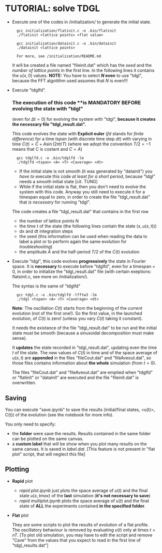 # TUTORIAL: solve TDGL
- Execute one of the codes in /initialization/ to generate the initial state.
        
        gcc initialization/flatinit.c -o .bin/flatinit
        ./flatinit <lattice points> <flat value>

        gcc initialization/datainit.c -o .bin/datainit
        ./datainit <lattice points>

        For more, see /initialization/README.md
    It will be created a file named "fileinit.dat" which has the _seed_ and the _number of lattice points_ in the first line.
    In the following lines it contains the $u(x,0)$ values.
    **NOTE:** You have to select **$N$ even** to use "tdgl", because the FFT algotithm used assumes that $N$ is even!!!

- Execute "tdglfd". 

    ### The execution of this code **is MANDATORY BEFORE evolving the state with "tdgl"
    (even for $\Delta t = 0$) for evolving the system with "tdgl", **because it creates the necessary file "tdgl_result.dat".**
    
    This code evolves the state with **Explicit euler** (_fd_ stands for _finite difference_) for a time $tspan$ (with discrete time step $dt$) with varying in time $C(t) = \bar{C} + A\sin(2\pi t/T)$ (where we adopt the convention $T/2 = -1$ means that C is costant and $C=A$)
        
        gcc tdglfd.c -o .bin/tdglfd -lm
        ./tdglfd <tspan> <A> <T> <Caverage> <dt>
        

    - If the initial state is not smooth (it was generated by "datainit") you _have to_ execute this code _at least for a short period_, because "tdgl" needs a smooth initial state [cit. TUNG]
    - While if the initial state is flat, then you don't need to evolve the system with this code. Anyway you still need to execute it for a timespan equal to zero, in order to create the file "tdgl_result.dat" that _is necessary_ for running "tdgl".

    The code creates a file "tdgl_result.dat" that contains in the first row
    - the number of lattice points N
    - the time $t$ of the state (the following lines contain the state $(x, u(x,t))$)
    - dx and dt integration steps
    - the seed (this information can be used when reading the data to label a plot or to perform again the same evolution for _troubleshooting_)
    - the amplitude $A$ and the half-period $T/2$ of the $C(t)$ evolution
    
- Execute "tdgl", this code evolves **progressively** the state in Fourier space. 
It is **necessary** to execute before "tdglfd", even for a timespan = 0, in order to initialize the "tdgl_result.dat" file (with certain exeptions: flatsinit.c, see more on /initialization/).

    The syntax is the same of "tdglfd"

        gcc tdgl.c -o .bin/tdglfd -lfftw3 -lm
        ./tdgl <tspan> <A> <T> <Caverage> <dt>

    **Note**: The oscillation $C(t)$ starts from the beginning of the _current_ evolution (not of the first one!). So the first value, in the launched evolution, of $C(t)$ is zero! (unless you vary $C(t)$ taking it constant).

    It needs the existance of the file "tdgl_result.dat" to be run and the initial state must be smooth (because a sinusoidal decomposition must make sense).

    It **updates** the state recorded in "tdgl_result.dat", updating even the time $t$ of the state.
    The new values of $C(t)$ in time and of the space average of $u(x,t)$ are **appended** in the files "fileCout.dat" and "fileAveout.dat", so those files contains information about **the whole** simulation (from $t=0$).

    The files "fileCout.dat" and "fileAveout.dat" are emptied when "tdglfd" or "flatinit" or "datainit" are executed and the file "fileinit.dat" is overwritten.

## Saving
You can execute "save.ipynb" to save the results (initial/final states, <u(t)>, C(t)) of the evolution (see the notebook for more info).

You only need to specify:
- the **folder** were save the results. Results contained in the same folder can be plotted on the same canvas.
- a **custom label** that will be show when you plot many results on the same canvas. It is saved in _label.dat_. [This feature is not present in "flat plot" script, that will neglect this file]

## Plotting

- **Rapid** plot
    - _rapid plot.ipynb_ just plots the space average of $u(t)$ and the final state $u(x,tmax)$ of the **last** simulation (**it's not necessary to save**)
    - _rapid multiplot.ipynb_ plots the space average of $u(t)$ and the final state of **ALL** the experiments contained **in the specified folder**.
- **Flat** plot
    
    They are some scripts to plot the results of evolution of a flat profile. The oscillatory behaviour is removed by evaluating $u(t)$ only at times $t=nT$. [To plot old simulation, you may have to edit the script and remove "Cave" from the values that you expect to read in the first line of "tdgl_results.dat"]